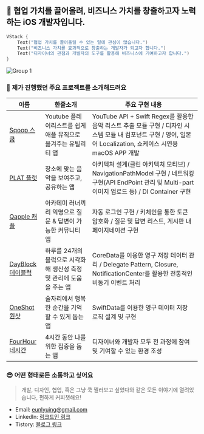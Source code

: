 ## 🚀 협업 가치를 끌어올려, 비즈니스 가치를 창출하고자 노력하는 iOS 개발자입니다.
~~~swift
VStack {
    Text("협업 가치를 끌어올릴 수 있는 일에 관심이 많습니다.")
    Text("비즈니스 가치를 효과적으로 창출하는 개발자가 되고자 합니다.")
    Text("디자이너의 관점과 개발자의 도구를 활용해 비즈니스에 기여하고자 합니다.")
}
~~~

![Group 1](https://github.com/user-attachments/assets/52ca6c6b-6244-4014-acdc-ab0013025586)

### 👋 제가 진행했던 주요 프로젝트를 소개해드려요
|이름|한줄소개|주요 구현 내용|
|------|---|---|
|[Sqoop 스쿱](https://github.com/DeveloperAcademy-POSTECH/2024-MacC-M14-Medio)|Youtube 플레이리스트를 쉽게 애플 뮤직으로 옮겨주는 유틸리티 앱|YouTube API + Swift Regex를 활용한 음악 리스트 추출 모듈 구현 / 디자인 시스템 모듈 내 컴포넌트 구현 / 영어, 일본어 Localization, 쇼케이스 시연용 macOS APP 개발|
|[PLAT 플랫](https://github.com/Team-PLAT/Plat-iOS)|장소에 맞는 음악을 보여주고, 공유하는 앱|아키텍처 설계(클린 아키텍처 모티브) / NavigationPathModel 구현 / 네트워킹 구현(API EndPoint 관리 및 Multi-part 이미지 업로드 등) / DI Container 구현|
|[Qapple 캐플](https://github.com/Team-Capple/Qapple-iOS)|아카데미 러너끼리 익명으로 질문 & 답변이 가능한 커뮤니티 앱|자동 로그인 구현 / 키체인을 통한 토큰 암호화 / 질문 및 답변 리스트, 게시판 내 페이지네이션 구현|
|[DayBlock 데이블럭](https://github.com/thinkySide/DayBlock)|하루를 24개의 블럭으로 시각화해 생산성 측정 및 관리에 도움을 주는 앱|CoreData를 이용한 영구 저장 데이터 관리 / Delegate Pattern, Closure, NotificationCenter를 활용한 전통적인 비동기 이벤트 처리|
|[OneShot 원샷](https://github.com/DeveloperAcademy-POSTECH/2024-MC2-M10-Sandwich)|술자리에서 행복한 순간을 기억할 수 있게 돕는 앱|SwiftData를 이용한 영구 데이터 저장 로직 설계 및 구현|
|[FourHour 네시간](https://github.com/DeveloperAcademy-POSTECH/2024-MC3-M14-SoyLatteTallSize)|4시간 동안 나를 위한 집중을 돕는 앱|디자이너와 개발자 모두 전 과정에 참여 및 기여할 수 있는 환경 조성|

### 😎 어떤 형태로든 소통하고 싶어요
> 개발, 디자인, 협업, 혹은 그냥 쿡 찔러보고 싶었다와 같은 모든 이야기에 열려있습니다, 편하게 커피챗해요!
- Email: eunlyuing@gmail.com
- LinkedIn: [링크드인 링크](https://www.linkedin.com/in/minjoon-kim-3756a91a7/?utm_source=share&utm_campaign=share_via&utm_content=profile&utm_medium=ios_app)
- Tistory: [블로그 링크](https://thinkyside.tistory.com/)
